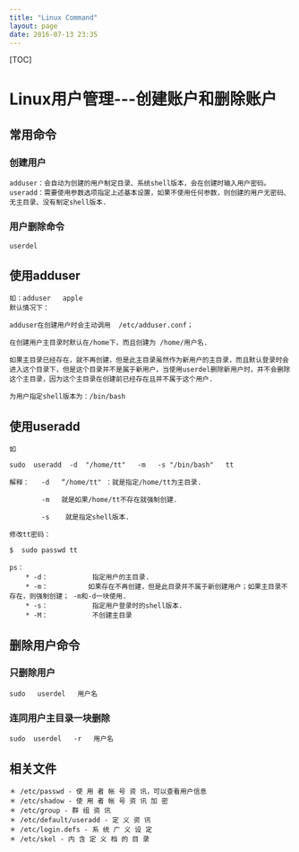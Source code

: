 ```yaml
---
title: "Linux Command"
layout: page
date: 2016-07-13 23:35
---
```


[TOC]

# Linux用户管理---创建账户和删除账户 #

## 常用命令 ##

### 创建用户 ###

	adduser：会自动为创建的用户制定目录、系统shell版本，会在创建时输入用户密码。
    useradd：需要使用参数选项指定上述基本设置，如果不使用任何参数，则创建的用户无密码、无主目录、没有制定shell版本.


### 用户删除命令 ###

	userdel

## 使用adduser ##
	如：adduser   apple
	默认情况下：

	adduser在创建用户时会主动调用  /etc/adduser.conf；

	在创建用户主目录时默认在/home下，而且创建为 /home/用户名.   

	如果主目录已经存在，就不再创建，但是此主目录虽然作为新用户的主目录，而且默认登录时会进入这个目录下，但是这个目录并不是属于新用户，当使用userdel删除新用户时，并不会删除这个主目录，因为这个主目录在创建前已经存在且并不属于这个用户.

	为用户指定shell版本为：/bin/bash



##  使用useradd ##

	如 

	sudo  useradd  -d  "/home/tt"   -m   -s "/bin/bash"   tt

	解释：   -d   “/home/tt" ：就是指定/home/tt为主目录.

            -m   就是如果/home/tt不存在就强制创建.

            -s    就是指定shell版本.

	修改tt密码：

	$  sudo passwd tt

	ps：
		* -d：           指定用户的主目录.
		* -m：          如果存在不再创建，但是此目录并不属于新创建用户；如果主目录不存在，则强制创建； -m和-d一块使用.
		* -s：           指定用户登录时的shell版本.
		* -M：           不创建主目录


## 删除用户命令 ##

### 只删除用户 ###
	sudo   userdel   用户名

### 连同用户主目录一块删除 ###
	sudo  userdel   -r   用户名

## 相关文件 ##

    ＊ /etc/passwd - 使 用 者 帐 号 资 讯，可以查看用户信息
    ＊ /etc/shadow - 使 用 者 帐 号 资 讯 加 密
    ＊ /etc/group - 群 组 资 讯
    ＊ /etc/default/useradd - 定 义 资 讯
    ＊ /etc/login.defs - 系 统 广 义 设 定
    ＊ /etc/skel - 内 含 定 义 档 的 目 录

